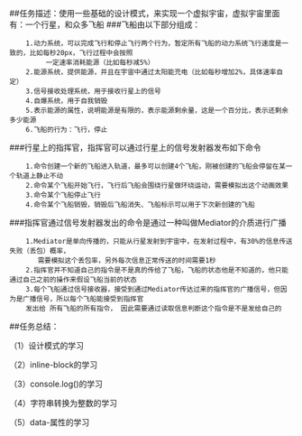##任务描述：使用一些基础的设计模式，来实现一个虚拟宇宙，虚拟宇宙里面有：一个行星，和众多飞船
###飞船由以下部分组成：
       
        1.动力系统，可以完成飞行和停止飞行两个行为，暂定所有飞船的动力系统飞行速度是一致的，比如每秒20px，飞行过程中会按照
             一定速率消耗能源（比如每秒减5%）
        2.能源系统，提供能源，并且在宇宙中通过太阳能充电（比如每秒增加2%，具体速率自定）
        3.信号接收处理系统，用于接收行星上的信号
        4.自爆系统，用于自我销毁
        5.表示能源的属性，说明能源是有限的，表示能源剩余量，这是一个百分比，表示还剩余多少能源
        6.飞船的行为：飞行，停止
 
###行星上的指挥官，指挥官可以通过行星上的信号发射器发布如下命令
     
        1.命令创建一个新的飞船进入轨道，最多可以创建4个飞船，刚被创建的飞船会停留在某一个轨道上静止不动
        2.命令某个飞船开始飞行，飞行后飞船会围绕行星做环绕运动，需要模拟出这个动画效果
        3.命令某个飞船停止飞行
        4.命令某个飞船销毁，销毁后飞船消失、飞船标示可以用于下次新创建的飞船
       
###指挥官通过信号发射器发出的命令是通过一种叫做Mediator的介质进行广播


        1.Mediator是单向传播的，只能从行星发射到宇宙中，在发射过程中，有30%的信息传送失败（丢包）概率，
           需要模拟这个丢包率，另外每次信息正常传送的时间需要1秒
        2.指挥官并不知道自己的指令是不是真的传给了飞船，飞船的状态他是不知道的，他只能通过自己之前的操作来假设飞船当前的状态
        3.每个飞船通过信号接收器，接受到通过Mediator传达过来的指挥官的广播信号，但因为是广播信号，所以每个飞船能接受到指挥官
        发出给 所有飞船的所有指令， 因此需要通过读取信息判断这个指令是不是发给自己的
           
##任务总结：

   （1）设计模式的学习
   
   （2）inline-block的学习
   
   （3）console.log()的学习
   
   （4）字符串转换为整数的学习
   
   （5）data-属性的学习
